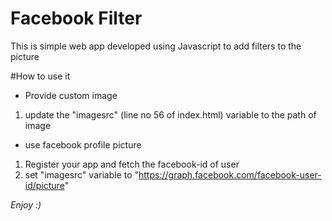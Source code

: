 # Facebook Filter 
This is simple web app developed using Javascript to add filters to the picture

#How to use it

* Provide custom image    
1) update the "imagesrc" (line no 56 of index.html) variable to the path of image

* use facebook profile picture  
1) Register your app and fetch the facebook-id of user
2) set "imagesrc" variable to "https://graph.facebook.com/facebook-user-id/picture"

*Enjoy :)*
